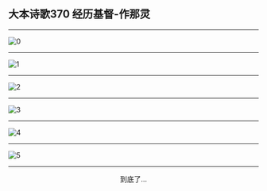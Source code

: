 
## 大本诗歌370 经历基督-作那灵
        
<div id="aplayer0"></div>

---

<img alt="0" data-original="/data/d0370/0">

---

<img alt="1" data-original="/data/d0370/1">

---

<img alt="2" data-original="/data/d0370/2">

---

<img alt="3" data-original="/data/d0370/3">

---

<img alt="4" data-original="/data/d0370/4">

---

<img alt="5" data-original="/data/d0370/5">

---

<p style="text-align: center">到底了...</p>

<script src="/js/dist-view.js"></script>

<script>
MAIN.id = 'd0370';
        
const ap0 = new APlayer({
    container: document.getElementById('aplayer0'),
    volume: 1,
    loop: 'none',
    preload: 'none',
    audio: [{
        name: '大本诗歌370.mp3',
        artist: '大本诗歌',
        url: 'https://res.wx.qq.com/voice/getvoice?mediaid=MzI0NTk3MDM5M18yMjQ3NDkyMDMz',
        cover: '/favicon'
    }]
});
</script>
